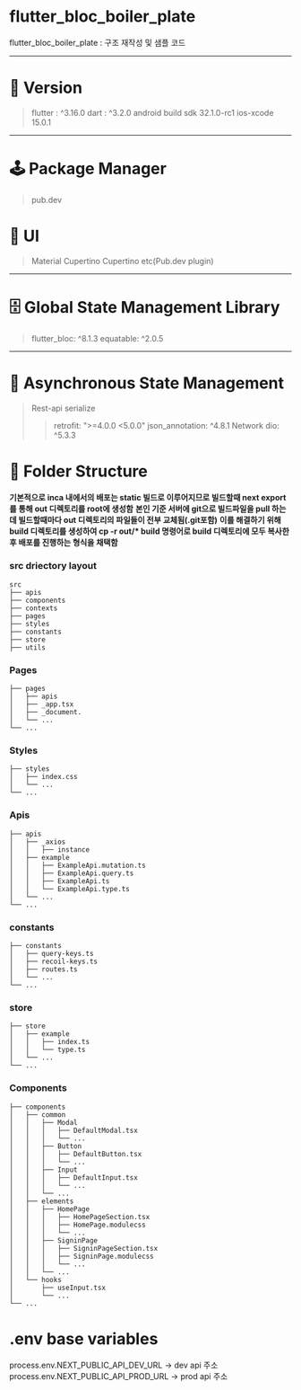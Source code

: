 # flutter_bloc_boiler_plate

flutter_bloc_boiler_plate : 구조 재작성 및 샘플 코드

---------------

# 💾 Version

> flutter : ^3.16.0
> dart : ^3.2.0
> android build sdk 32.1.0-rc1
> ios-xcode 15.0.1

---------------

# 🕹 Package Manager

> pub.dev

# 📱 UI

> Material  Cupertino
> Cupertino
> etc(Pub.dev plugin)

---------------

# 🗄 Global State Management Library

> flutter_bloc: ^8.1.3
> equatable: ^2.0.5

---------------

# 📲 Asynchronous State Management
> Rest-api serialize
>  > retrofit: ">=4.0.0 <5.0.0"
>  > json_annotation: ^4.8.1
> Network
>  > dio: ^5.3.3

# 📁 Folder Structure

**기본적으로 inca 내에서의 배포는 static 빌드로 이루어지므로 빌드할때 next export를 통해 out 디렉토리를 root에 생성함**
**본인 기준 서버에 git으로 빌드파일을 pull 하는데 빌드할때마다 out 디렉토리의 파일들이 전부 교체됨(.git포함)**
**이를 해결하기 위해 build 디렉토리를 생성하여 cp -r out/\* build 명령어로 build 디렉토리에 모두 복사한 후 배포를 진행하는 형식을 채택함**

### src driectory layout

    src
    ├── apis
    ├── components
    ├── contexts
    ├── pages
    ├── styles
    ├── constants
    ├── store
    ├── utils

### Pages

    ├── pages
    │   ├── apis
    │   ├── _app.tsx
    │   ├── _document.
    │   └── ...
    └── ...

### Styles

    ├── styles
    │   ├── index.css
    │   └── ...
    └── ...

### Apis

    ├── apis
    │   ├── _axios
    │   │   ├── instance
    │   ├── example
    │   │   ├── ExampleApi.mutation.ts
    │   │   ├── ExampleApi.query.ts
    │   │   ├── ExampleApi.ts
    │   │   └── ExampleApi.type.ts
    │   └── ...
    └── ...

### constants

    ├── constants
    │   ├── query-keys.ts
    │   ├── recoil-keys.ts
    │   ├── routes.ts
    │   └── ...
    └── ...

### store

    ├── store
    │   ├── example
    │   │   ├── index.ts
    │   │   └── type.ts
    │   └── ...
    └── ...

### Components

    ├── components
    │   ├── common
    │   │   ├── Modal
    │   │   │   ├── DefaultModal.tsx
    │   │   │   └── ...
    │   │   ├── Button
    │   │   │   ├── DefaultButton.tsx
    │   │   │   └── ...
    │   │   ├── Input
    │   │   │   ├── DefaultInput.tsx
    │   │   │   └── ...
    │   │   └── ...
    │   ├── elements
    │   │   ├── HomePage
    │   │   │   ├── HomePageSection.tsx
    │   │   │   ├── HomePage.modulecss
    │   │   │   └── ...
    │   │   ├── SigninPage
    │   │   │   ├── SigninPageSection.tsx
    │   │   │   ├── SigninPage.modulecss
    │   │   │   └── ...
    │   │   └── ...
    │   └── hooks
    │       ├── useInput.tsx
    │       └── ...
    └── ...

# .env base variables

process.env.NEXT_PUBLIC_API_DEV_URL -> dev api 주소
process.env.NEXT_PUBLIC_API_PROD_URL -> prod api 주소